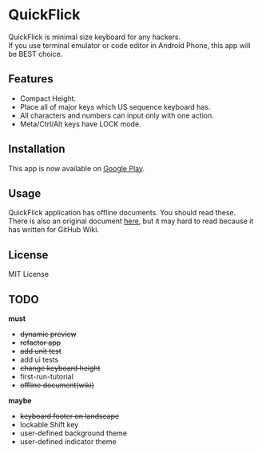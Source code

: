 # QuickFlick

QuickFlick is minimal size keyboard for any hackers.  
If you use terminal emulator or code editor in Android Phone, this app will be BEST choice.

## Features
* Compact Height.
* Place all of major keys which US sequence keyboard has.
* All characters and numbers can input only with one action.
* Meta/Ctrl/Alt keys have LOCK mode.

## Installation
This app is now available on [Google Play](https://play.google.com/store/apps/details?id=com.rkbk60.quickflick&pcampaignid=MKT-Other-global-all-co-prtnr-py-PartBadge-Mar2515-1).

## Usage
QuickFlick application has offline documents. You should read these.  
There is also an original document [here](https://bitbucket.org/rkbk60/quickflick/wiki/Home), but it may hard to read because it has written for GitHub Wiki.

## License
MIT License

## TODO
**must**
* ~~dynamic preview~~
* ~~refactor app~~
* ~~add unit test~~
* add ui tests
* ~~change keyboard height~~
* first-run-tutorial
* ~~offline document(wiki)~~

**maybe**
* ~~keyboard footer on landscape~~
* lockable Shift key
* user-defined background theme
* user-defined indicator theme

